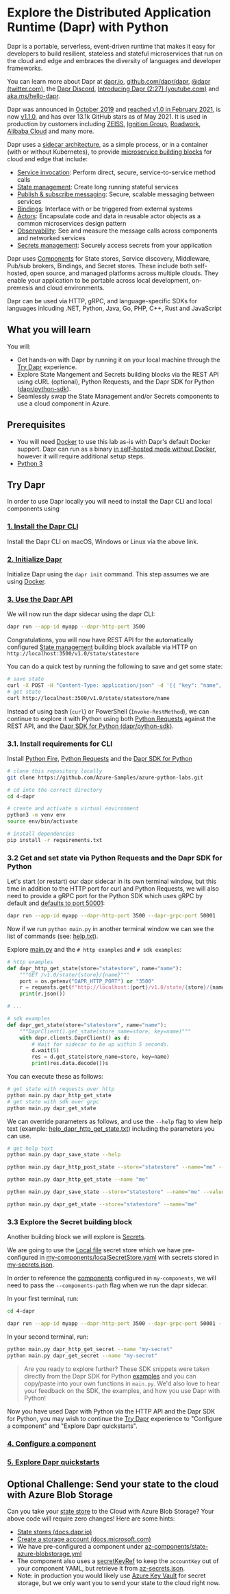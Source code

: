 # Explore the Distributed Application Runtime (Dapr) with Python

Dapr is a portable, serverless, event-driven runtime that makes it easy for developers to build resilient, stateless and stateful microservices that run on the cloud and edge and embraces the diversity of languages and developer frameworks.

You can learn more about Dapr at [dapr.io](https://dapr.io), [github.com/dapr/dapr](https://github.com/dapr/dapr), [@dapr (twitter.com)](https://twitter.com/dapr), the [Dapr Discord](https://aka.ms/dapr-discord),  [Introducing Dapr (2:27) (youtube.com)](https://youtu.be/9o9iDAgYBA8) and [aka.ms/hello-dapr](https://aka.ms/hello-dapr).

Dapr was announced in [October 2019](https://cloudblogs.microsoft.com/opensource/2019/10/16/announcing-dapr-open-source-project-build-microservice-applications/) and [reached v1.0 in February 2021](https://blog.dapr.io/posts/2021/02/17/announcing-dapr-v1.0/), is now [v1.1.0](https://twitter.com/daprdev/status/1378015524672704512?s=20), and has over 13.1k GitHub stars as of May 2021. It is used in production by customers including [ZEISS](https://customers.microsoft.com/en-us/story/1336089737047375040-zeiss-accelerates-cloud-first-development-on-azure-and-streamlines-order-processing), [Ignition Group](https://customers.microsoft.com/en-us/story/1335733425802443016-ignition-group-speeds-development-and-payment-processing-using-dapr-and-azure), [Roadwork](https://blog.dapr.io/posts/2021/02/09/running-dapr-in-production-at-roadwork/), [Alibaba Cloud](https://blog.dapr.io/posts/2021/03/19/how-alibaba-is-using-dapr/) and many more.


Dapr uses a [sidecar architecture](https://docs.dapr.io/concepts/overview/#sidecar-architecture), as a simple process, or in a container (with or without Kubernetes), to provide [microservice building blocks](https://docs.dapr.io/concepts/overview/#microservice-building-blocks-for-cloud-and-edge) for cloud and edge that include:

- [Service invocation](https://docs.dapr.io/developing-applications/building-blocks/service-invocation/): Perform direct, secure, service-to-service method calls
- [State management](https://docs.dapr.io/developing-applications/building-blocks/state-management/): Create long running stateful services
- [Publish & subscribe messaging](https://docs.dapr.io/developing-applications/building-blocks/pubsub/): Secure, scalable messaging between services
- [Bindings](https://docs.dapr.io/developing-applications/building-blocks/bindings/): Interface with or be triggered from external systems
- [Actors](https://docs.dapr.io/developing-applications/building-blocks/actors/): Encapsulate code and data in reusable actor objects as a common microservices design pattern
- [Observability](https://docs.dapr.io/developing-applications/building-blocks/observability/): See and measure the message calls across components and networked services
- [Secrets management](https://docs.dapr.io/developing-applications/building-blocks/secrets/): Securely access secrets from your application

Dapr uses [Components](https://docs.dapr.io/concepts/components-concept/) for State stores, Service discovery, Middleware, Pub/sub brokers, Bindings, and Secret stores. These include both self-hosted, open source, and managed platforms across multiple clouds. They enable your application to be portable across local development, on-premesis and cloud environments.

Dapr can be used via HTTP, gRPC, and language-specific SDKs for languages inlcuding .NET, Python, Java, Go, PHP, C++, Rust and JavaScript


## What you will learn

You will:
- Get hands-on with Dapr by running it on your local machine through the [Try Dapr](https://docs.dapr.io/getting-started/) experience.
- Explore State Mangement and Secrets building blocks via the REST API using cURL (optional), Python Requests, and the Dapr SDK for Python ([dapr/python-sdk](https://github.com/dapr/python-sdk)).
- Seamlessly swap the State Management and/or Secrets components to use a cloud component in Azure.

## Prerequisites
- You will need [Docker](https://docs.docker.com/get-docker/) to use this lab as-is with Dapr's default Docker support. Dapr can run as a binary [in self-hosted mode without Docker](https://docs.dapr.io/operations/hosting/self-hosted/self-hosted-no-docker/), however it will require additional setup steps.
- [Python 3](https://www.python.org/downloads/)

## Try Dapr

In order to use Dapr locally you will need to install the Dapr CLI and local components using 

### [1. Install the Dapr CLI](https://docs.dapr.io/getting-started/install-dapr-cli/)

Install the Dapr CLI on macOS, Windows or Linux via the above link.

### [2. Initialize Dapr](https://docs.dapr.io/getting-started/install-dapr-selfhost/)

Initialize Dapr using the `dapr init` command. This step assumes we are using [Docker](https://docs.docker.com/get-docker/).

### [3. Use the Dapr API](https://docs.dapr.io/getting-started/get-started-api/)

We will now run the dapr sidecar using the dapr CLI:

```bash
dapr run --app-id myapp --dapr-http-port 3500
```

Congratulations, you will now have REST API for the automatically configured [State management](https://docs.dapr.io/developing-applications/building-blocks/state-management/state-management-overview/) building block available via HTTP on `http://localhost:3500/v1.0/state/statestore`

You can do a quick test by running the following to save and get some state:

```bash
# save state
curl -X POST -H "Content-Type: application/json" -d '[{ "key": "name", "value": "Bruce Wayne"}]' http://localhost:3500/v1.0/state/statestore`
# get state
curl http://localhost:3500/v1.0/state/statestore/name
```

Instead of using bash (`curl`) or PowerShell (`Invoke-RestMethod`), we can continue to explore it with Python using both [Python Requests](https://docs.python-requests.org/en/master/) against the REST API, and the [Dapr SDK for Python (dapr/python-sdk)](https://github.com/dapr/python-sdk).

### 3.1. Install requirements for CLI

Install [Python Fire](https://github.com/google/python-fire#installation), [Python Requests](https://docs.python-requests.org/en/master/user/install/#install) and the [Dapr SDK for Python](https://github.com/dapr/python-sdk#install-dapr-python-sdk)

```bash
# clone this repository locally
git clone https://github.com/Azure-Samples/azure-python-labs.git

# cd into the correct directory
cd 4-dapr

# create and activate a virtual environment
python3 -m venv env
source env/bin/activate

# install dependencies
pip install -r requirements.txt
```

### 3.2 Get and set state via Python Requests and the Dapr SDK for Python

Let's start (or restart) our dapr sidecar in its own terminal window, but this time in addition to the HTTP port for curl and Python Requests, we will also need to provide a gRPC port for the Python SDK which uses gRPC by default and [defaults to port 50001](https://github.com/dapr/python-sdk/blob/master/dapr/conf/global_settings.py#L16):

```bash
dapr run --app-id myapp --dapr-http-port 3500 --dapr-grpc-port 50001
```

Now if we run `python main.py` in another terminal window we can see the list of commands (see: [help.txt](help.txt)).

Explore [main.py](main.py) and the `# http examples` and `# sdk examples`:

```python
# http examples
def dapr_http_get_state(store="statestore", name="name"):
    """GET /v1.0/state/{store}/{name}"""
    port = os.getenv("DAPR_HTTP_PORT") or "3500"
    r = requests.get(f"http://localhost:{port}/v1.0/state/{store}/{name}")
    print(r.json())

# ...

# sdk examples
def dapr_get_state(store="statestore", name="name"):
    """DaprClient().get_state(store_name=store, key=name)"""
    with dapr.clients.DaprClient() as d:
        # Wait for sidecar to be up within 5 seconds.
        d.wait(5)
        res = d.get_state(store_name=store, key=name)
        print(res.data.decode())s
```

You can execute these as follows:

```bash
# get state with requests over http
python main.py dapr_http_get_state
# get state with sdk over grpc
python main.py dapr_get_state
```

We can override parameters as follows, and use the `--help` flag to view help text (example: [help_dapr_http_get_state.txt](help_dapr_http_get_state.txt)) including the parameters you can use.

```bash
# get help text
python main.py dapr_save_state --help

python main.py dapr_http_post_state --store="statestore" --name="me" --value="hello" 

python main.py dapr_http_get_state --name "me"

python main.py dapr_save_state --store="statestore" --name="me" --value="world" 

python main.py dapr_get_state --store="statestore" --name="me"
```

### 3.3 Explore the Secret building block

Another building block we will explore is [Secrets](https://docs.dapr.io/developing-applications/building-blocks/secrets/secrets-overview/).

We are going to use the [Local file](https://docs.dapr.io/developing-applications/building-blocks/secrets/howto-secrets/#set-up-a-secret-store) secret store which we have pre-configured in [my-components/localSecretStore.yaml](my-components/localSecretStore.yaml) with secrets stored in [my-secrets.json](my-secrets.json).

In order to reference the [components](https://docs.dapr.io/concepts/components-concept/) configured in `my-components`, we will need to pass the `--components-path` flag when we run the dapr sidecar.

In your first terminal, run:

```bash
cd 4-dapr

dapr run --app-id myapp --dapr-http-port 3500 --dapr-grpc-port 50001 --components-path ./my-components
```

In your second terminal, run:

```bash
python main.py dapr_http_get_secret --name "my-secret"
python main.py dapr_get_secret --name "my-secret"
```

> Are you ready to explore further? These SDK snippets were taken directly from the Dapr SDK for Python [examples](https://github.com/dapr/python-sdk/tree/master/examples) and you can copy/paste into your own functions in `main.py`. We'd also love to hear your feedback on the SDK, the examples, and how you use Dapr with Python!

Now you have used Dapr with Python via the HTTP API and the Dapr SDK for Python, you may wish to continue the [Try Dapr](https://docs.dapr.io/getting-started/) experience to "Configure a component" and "Explore Dapr quickstarts".

### [4. Configure a component](https://docs.dapr.io/getting-started/get-started-component/)

### [5. Explore Dapr quickstarts](https://docs.dapr.io/getting-started/quickstarts/)

## Optional Challenge: Send your state to the cloud with Azure Blob Storage 

Can you take your [state store](https://docs.dapr.io/developing-applications/building-blocks/state-management/state-management-overview/) to the Cloud with Azure Blob Storage? Your above code will require zero changes! Here are some hints:

- [State stores (docs.dapr.io)](https://docs.dapr.io/reference/components-reference/supported-state-stores/#microsoft-azure)
- [Create a storage account (docs.microsoft.com)](https://docs.microsoft.com/azure/storage/common/storage-account-create?tabs=azure-portal)
- We have pre-configured a component under [az-components/state-azure-blobstorage.yml](az-components/state-azure-blobstorage.yml)
- The component also uses a [secretKeyRef](https://docs.dapr.io/operations/components/component-secrets/#referencing-secrets) to keep the `accountKey` out of your component YAML, but retrieve it from [az-secrets.json](az-secrets.json). 
- Note: in production you would likely use [Azure Key Vault](https://docs.dapr.io/reference/components-reference/supported-secret-stores/azure-keyvault/) for secret storage, but we only want you to send your state to the cloud right now.

